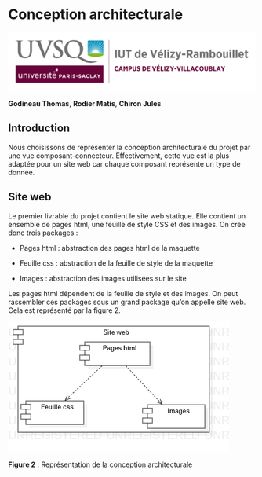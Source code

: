 # Conception architecturale

![logo_uvsq](../annexes/logo_uvsq.png)

**Godineau Thomas**, **Rodier Matis**, **Chiron Jules**

## Introduction

Nous choisissons de représenter la conception architecturale du projet par une vue composant-connecteur.
Effectivement, cette vue est la plus adaptée pour un site web car chaque composant représente un type de donnée.

## Site web

Le premier livrable du projet contient le site web statique. Elle contient un ensemble de pages html,  une feuille de style CSS et des images.
On crée donc trois packages :

- Pages html : abstraction des pages html de la maquette

- Feuille css : abstraction de la feuille de style de la maquette

- Images : abstraction des images utilisées sur le site

Les pages html dépendent de la feuille de style et des images. On peut rassembler ces packages sous un grand package qu’on appelle site web. Cela est représenté par la figure 2.

![figure2](../annexes/figure_conception_archi_web_statique.png)

**Figure 2** : Représentation de la conception architecturale
